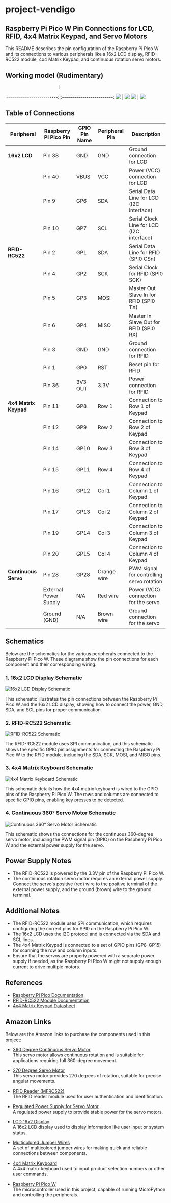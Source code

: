 # project-vendigo

## Raspberry Pi Pico W Pin Connections for LCD, RFID, 4x4 Matrix Keypad, and Servo Motors

This README describes the pin configuration of the Raspberry Pi Pico W and its connections to various peripherals like a 16x2 LCD display, RFID-RC522 module, 4x4 Matrix Keypad, and continuous rotation servo motors.

## Working model (Rudimentary)
                           |  
:-------------------------:|:-------------------------:
![](photos/IMG_20241017_231348.jpg)  |  ![](photos/IMG_20241017_231421.jpg)
![](photos/IMG_20241017_231424.jpg)  |  ![](photos/IMG_20241017_231435.jpg)

## Table of Connections

| **Peripheral**     | **Raspberry Pi Pico Pin** | **GPIO Pin Name** | **Peripheral Pin**                | **Description**                                |
|--------------------|---------------------------|-------------------|-----------------------------------|------------------------------------------------|
| **16x2 LCD**       | Pin 38                    | GND               | GND                              | Ground connection for LCD                      |
|                    | Pin 40                    | VBUS              | VCC                              | Power (VCC) connection for LCD                 |
|                    | Pin 9                     | GP6               | SDA                              | Serial Data Line for LCD (I2C interface)       |
|                    | Pin 10                    | GP7               | SCL                              | Serial Clock Line for LCD (I2C interface)      |
| **RFID-RC522**     | Pin 2                     | GP1               | SDA                              | Serial Data Line for RFID (SPI0 CSn)           |
|                    | Pin 4                     | GP2               | SCK                              | Serial Clock for RFID (SPI0 SCK)               |
|                    | Pin 5                     | GP3               | MOSI                             | Master Out Slave In for RFID (SPI0 TX)         |
|                    | Pin 6                     | GP4               | MISO                             | Master In Slave Out for RFID (SPI0 RX)         |
|                    | Pin 3                     | GND               | GND                              | Ground connection for RFID                     |
|                    | Pin 1                     | GP0               | RST                              | Reset pin for RFID                             |
|                    | Pin 36                    | 3V3 OUT           | 3.3V                             | Power connection for RFID                      |
| **4x4 Matrix Keypad** | Pin 11                  | GP8               | Row 1                            | Connection to Row 1 of Keypad                  |
|                    | Pin 12                    | GP9               | Row 2                            | Connection to Row 2 of Keypad                  |
|                    | Pin 14                    | GP10              | Row 3                            | Connection to Row 3 of Keypad                  |
|                    | Pin 15                    | GP11              | Row 4                            | Connection to Row 4 of Keypad                  |
|                    | Pin 16                    | GP12              | Col 1                            | Connection to Column 1 of Keypad               |
|                    | Pin 17                    | GP13              | Col 2                            | Connection to Column 2 of Keypad               |
|                    | Pin 19                    | GP14              | Col 3                            | Connection to Column 3 of Keypad               |
|                    | Pin 20                    | GP15              | Col 4                            | Connection to Column 4 of Keypad               |
| **Continuous Servo**| Pin 28                    | GP28              | Orange wire                      | PWM signal for controlling servo rotation      |
|                    | External Power Supply      | N/A               | Red wire                         | Power (VCC) connection for the servo           |
|                    | Ground (GND)              | N/A               | Brown wire                       | Ground connection for the servo                |

## Schematics

Below are the schematics for the various peripherals connected to the Raspberry Pi Pico W. These diagrams show the pin connections for each component and their corresponding wiring.

### 1. 16x2 LCD Display Schematic
![16x2 LCD Display Schematic](schematics/LCD16x2.jpg)

This schematic illustrates the pin connections between the Raspberry Pi Pico W and the 16x2 LCD display, showing how to connect the power, GND, SDA, and SCL pins for proper communication.

### 2. RFID-RC522 Schematic
![RFID-RC522 Schematic](schematics/RFID-MFRC522.jpg)

The RFID-RC522 module uses SPI communication, and this schematic shows the specific GPIO pin assignments for connecting the Raspberry Pi Pico W to the RFID module, including the SDA, SCK, MOSI, and MISO pins.

### 3. 4x4 Matrix Keyboard Schematic
![4x4 Matrix Keyboard Schematic](schematics/Keyboard4x4.jpg)

This schematic details how the 4x4 matrix keyboard is wired to the GPIO pins of the Raspberry Pi Pico W. The rows and columns are connected to specific GPIO pins, enabling key presses to be detected.

### 4. Continuous 360° Servo Motor Schematic
![Continuous 360° Servo Motor Schematic](schematics/ServoMotor360.jpg)

This schematic shows the connections for the continuous 360-degree servo motor, including the PWM signal pin (GPIO) on the Raspberry Pi Pico W and the external power supply for the servo.


## Power Supply Notes

- The RFID-RC522 is powered by the 3.3V pin of the Raspberry Pi Pico W.
- The continuous rotation servo motor requires an external power supply. Connect the servo's positive (red) wire to the positive terminal of the external power supply, and the ground (brown) wire to the ground terminal.

## Additional Notes

- The RFID-RC522 module uses SPI communication, which requires configuring the correct pins for SPI0 on the Raspberry Pi Pico W.
- The 16x2 LCD uses the I2C protocol and is connected via the SDA and SCL lines.
- The 4x4 Matrix Keypad is connected to a set of GPIO pins (GP8–GP15) for scanning the row and column inputs.
- Ensure that the servos are properly powered with a separate power supply if needed, as the Raspberry Pi Pico W might not supply enough current to drive multiple motors.

## References

- [Raspberry Pi Pico Documentation](https://datasheets.raspberrypi.com/pico/pico-datasheet.pdf)
- [RFID-RC522 Module Documentation](https://www.nxp.com/docs/en/data-sheet/MFRC522.pdf)
- [4x4 Matrix Keypad Datasheet](https://www.sparkfun.com/datasheets/Components/General/COM-14662_4x4_Matrix_Keypad.pdf)

## Amazon Links

Below are the Amazon links to purchase the components used in this project:

- [360 Degree Continuous Servo Motor](https://www.amazon.com/dp/B08JCT4P3B?ref=ppx_yo2ov_dt_b_fed_asin_title)  
  This servo motor allows continuous rotation and is suitable for applications requiring full 360-degree movement.

- [270 Degree Servo Motor](https://www.amazon.com/dp/B08JCT4P3B?ref=ppx_yo2ov_dt_b_fed_asin_title)  
  This servo motor provides 270 degrees of rotation, suitable for precise angular movements.

- [RFID Reader (MFRC522)](https://www.amazon.com/dp/B07VLDSYRW?ref=ppx_yo2ov_dt_b_fed_asin_title)  
  The RFID reader module used for user authentication and identification.

- [Regulated Power Supply for Servo Motor](https://www.amazon.com/dp/B0CW2HDGCG?ref=ppx_yo2ov_dt_b_fed_asin_title)  
  A regulated power supply to provide stable power for the servo motors.

- [LCD 16x2 Display](https://www.amazon.com/dp/B07S7PJYM6?ref=ppx_yo2ov_dt_b_fed_asin_title)  
  A 16x2 LCD display used to display information like user input or system status.

- [Multicolored Jumper Wires](https://www.amazon.com/dp/B01EV70C78?ref=ppx_yo2ov_dt_b_fed_asin_title)  
  A set of multicolored jumper wires for making quick and reliable connections between components.

- [4x4 Matrix Keyboard](https://www.amazon.com/dp/B08JYNM8D9?ref=ppx_yo2ov_dt_b_fed_asin_title)  
  A 4x4 matrix keyboard used to input product selection numbers or other user commands.

- [Raspberry Pi Pico W](https://www.amazon.com/dp/B0BK9W4H2Q?ref=ppx_yo2ov_dt_b_fed_asin_title)  
  The microcontroller used in this project, capable of running MicroPython and controlling the peripherals.

